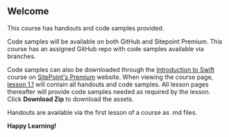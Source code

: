 ## Welcome
This course has handouts and code samples provided.

Code samples will be available on both GitHub and Sitepoint Premium. This course has an assigned GitHub repo with code samples available via branches. 

Code samples can also be downloaded through the [Introduction to Swift](https://www.sitepoint.com/premium/courses/introduction-to-swift-2907) course on [SitePoint's Premium](https://sitepoint.com/premium) website. When viewing the course page, [lesson 1.1](https://github.com/learnable-content/introduction-to-swift/tree/lesson1.1) will contain all handouts and code samples. All lesson pages thereafter will provide code samples needed as required by the lesson. Click **Download Zip** to download the assets.

Handouts are available via the first lesson of a course as .md files.

**Happy Learning!**